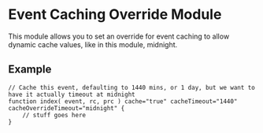 # Event Caching Override Module

This module allows you to set an override for event caching to allow dynamic cache values, like in this module, midnight.

## Example

```
// Cache this event, defaulting to 1440 mins, or 1 day, but we want to have it actually timeout at midnight
function index( event, rc, prc ) cache="true" cacheTimeout="1440" cacheOverrideTimeout="midnight" {
    // stuff goes here
}
```
